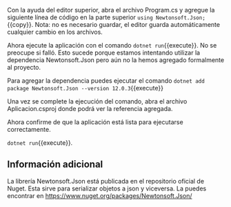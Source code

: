 Con la ayuda del editor superior, abra el archivo Program.cs y agregue la siguiente línea de código en la parte superior
`using Newtonsoft.Json;`{{copy}}. Nota: no es necesario guardar, el editor guarda automáticamente cualquier cambio en los archivos.

Ahora ejecute la aplicación con el comando `dotnet run`{{execute}}. No se preocupe si falló. Esto sucede porque estamos intentando utilizar la dependencia Newtonsoft.Json pero aún no la hemos agregado formalmente al proyecto.

Para agregar la dependencia puedes ejecutar el comando `dotnet add package Newtonsoft.Json --version 12.0.3`{{execute}}

Una vez se complete la ejecución del comando, abra el archivo Aplicacion.csproj donde podrá ver la referencia agregada.

Ahora confirme de que la aplicación está lista para ejecutarse correctamente.

`dotnet run`{{execute}}.


## Información adicional

La librería Newtonsoft.Json está publicada en el repositorio oficial de Nuget. Esta sirve para serializar objetos a json y viceversa. La puedes encontrar en https://www.nuget.org/packages/Newtonsoft.Json/

